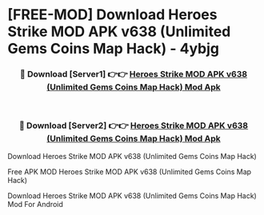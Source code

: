 # [FREE-MOD] Download Heroes Strike MOD APK v638 (Unlimited Gems Coins Map Hack) - 4ybjg


<div align="center">
<h3>🔴 Download [Server1] 👉👉 <a href="https://apk-comot.site?title=Heroes_Strike_MOD_APK_v638_(Unlimited_Gems_Coins_Map_Hack)">Heroes Strike MOD APK v638 (Unlimited Gems Coins Map Hack) Mod Apk</a></h3><br>

<h3>🔴 Download [Server2] 👉👉 <a href="https://apk-comot.site?title=Heroes_Strike_MOD_APK_v638_(Unlimited_Gems_Coins_Map_Hack)">Heroes Strike MOD APK v638 (Unlimited Gems Coins Map Hack) Mod Apk</a></h3>
</div>



Download Heroes Strike MOD APK v638 (Unlimited Gems Coins Map Hack) 

Free APK MOD Heroes Strike MOD APK v638 (Unlimited Gems Coins Map Hack) 

Download Heroes Strike MOD APK v638 (Unlimited Gems Coins Map Hack) Mod For Android

